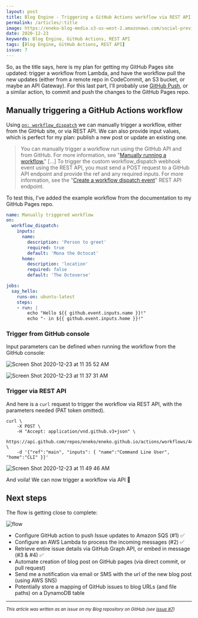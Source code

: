 ```yaml
---
layout: post
title: Blog Engine - Triggering a GitHub Actions workflow via REST API
permalink: /articles/:title
image: https://eneko-blog-media.s3-us-west-2.amazonaws.com/social-preview/issue-7.png
date: 2020-12-23
keywords: Blog Engine, GitHub Actions, REST API
tags: [Blog Engine, GitHub Actions, REST API]
issue: 7
---
```


So, as the title says, here is my plan for getting my GitHub Pages site updated: trigger a workflow from Lambda, and have the workflow pull the new updates (either from a remote repo in CodeCommit, an S3 bucket, or maybe an API Gateway). For this last part, I'll probably use [GitHub Push](https://github.com/marketplace/actions/github-push), or a similar action, to commit and push the changes to the GitHub Pages repo.

## Manually triggering a GitHub Actions workflow

Using [`on: workflow_dispatch`](https://docs.github.com/en/free-pro-team@latest/actions/reference/events-that-trigger-workflows#workflow_dispatch) we can manually trigger a workflow, either from the GitHub site, or via REST API. We can also provide input values, which is perfect for my plan: publish a new post or update an existing one.

> You can manually trigger a workflow run using the GitHub API and from GitHub. For more information, see "[Manually running a workflow.](https://docs.github.com/en/free-pro-team@latest/actions/managing-workflow-runs/manually-running-a-workflow)"
> [...]
> To trigger the custom workflow_dispatch webhook event using the REST API, you must send a POST request to a GitHub API endpoint and provide the ref and any required inputs. For more information, see the "[Create a workflow dispatch event](https://docs.github.com/en/free-pro-team@latest/rest/reference/actions/#create-a-workflow-dispatch-event)" REST API endpoint.

To test this, I've added the example workflow from the documentation to my GitHub Pages repo.

```yaml
name: Manually triggered workflow
on:
  workflow_dispatch:
    inputs:
      name:
        description: 'Person to greet'
        required: true
        default: 'Mona the Octocat'
      home:
        description: 'location'
        required: false
        default: 'The Octoverse'

jobs:
  say_hello:
    runs-on: ubuntu-latest
    steps:
    - run: |
        echo "Hello ${{ github.event.inputs.name }}!"
        echo "- in ${{ github.event.inputs.home }}!"
```

### Trigger from GitHub console

Input parameters can be defined when running the workflow from the GitHub console:

![Screen Shot 2020-12-23 at 11 35 52 AM](https://user-images.githubusercontent.com/32922/103031646-17beaf80-4513-11eb-947f-db581101eb7b.png)

![Screen Shot 2020-12-23 at 11 37 31 AM](https://user-images.githubusercontent.com/32922/103031742-43da3080-4513-11eb-9a7a-83fbc31b84c6.png)

### Trigger via REST API

And here is a `curl` request to trigger the workflow via REST API, with the parameters needed (PAT token omitted).

```
curl \
    -X POST \
    -H "Accept: application/vnd.github.v3+json" \
    https://api.github.com/repos/eneko/eneko.github.io/actions/workflows/4476169/dispatches \
    -d '{"ref":"main", "inputs": { "name":"Command Line User", "home":"CLI" }}'
```

![Screen Shot 2020-12-23 at 11 49 46 AM](https://user-images.githubusercontent.com/32922/103032501-04acdf00-4515-11eb-9b3e-c180afccd1e3.png)

And voila! We can now trigger a workflow via API 🎉

## Next steps

The flow is getting close to complete:

![flow](https://user-images.githubusercontent.com/32922/103033057-6f124f00-4516-11eb-9a28-8904f9e90e9a.png)


- Configure GitHub action to push Issue updates to Amazon SQS (#1) ✅
- Configure an AWS Lambda to process the incoming messages (#2) ✅
- Retrieve entire issue details via GitHub Graph API, or embed in message (#3 & #4) ✅
- Automate creation of blog post on GitHub pages (via direct commit, or pull request)
- Send me a notification via email or SMS with the url of the new blog post (using AWS SNS)
- Potentially store a mapping of GitHub issues to blog URLs (and file paths) on a DynamoDB table


---

<i><small>This article was written as an issue on my Blog repository on GitHub (see <a target="_blank" href="https://github.com/eneko/Blog/issues/7">Issue #7</a>)</small></i>
